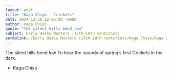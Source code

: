 ```yaml
---
layout: post
title: "Kaga Chiyo - Crickets"
date: 2024-12-30 12:00:00 -0000
author: Kaga Chiyo
quote: "The silent hills bend low"
subject: Early Haiku Masters (17th–18th centuries)
permalink: /Early Haiku Masters (17th–18th centuries)/Kaga Chiyo/Kaga Chiyo - Crickets
---
```


The silent hills bend low
To hear the sounds of spring’s first
Crickets in the dark.

- Kaga Chiyo
